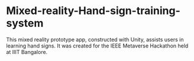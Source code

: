 # Mixed-reality-Hand-sign-training-system
This mixed reality prototype app, constructed with Unity, assists users in learning hand signs. It was created for the IEEE Metaverse Hackathon held at IIIT Bangalore.
